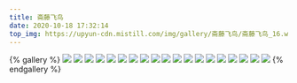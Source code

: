 ```yaml
---
title: 斋藤飞鸟
date: 2020-10-18 17:32:14
top_img: https://upyun-cdn.mistill.com/img/gallery/斋藤飞鸟/斋藤飞鸟_16.webp
---
```

{% gallery %}
![](https://upyun-cdn.mistill.com/img/gallery/斋藤飞鸟/斋藤飞鸟_01.webp)
![](https://upyun-cdn.mistill.com/img/gallery/斋藤飞鸟/斋藤飞鸟_02.webp)
![](https://upyun-cdn.mistill.com/img/gallery/斋藤飞鸟/斋藤飞鸟_03.webp)
![](https://upyun-cdn.mistill.com/img/gallery/斋藤飞鸟/斋藤飞鸟_04.webp)
![](https://upyun-cdn.mistill.com/img/gallery/斋藤飞鸟/斋藤飞鸟_05.webp)
![](https://upyun-cdn.mistill.com/img/gallery/斋藤飞鸟/斋藤飞鸟_06.webp)
![](https://upyun-cdn.mistill.com/img/gallery/斋藤飞鸟/斋藤飞鸟_07.webp)
![](https://upyun-cdn.mistill.com/img/gallery/斋藤飞鸟/斋藤飞鸟_08.webp)
![](https://upyun-cdn.mistill.com/img/gallery/斋藤飞鸟/斋藤飞鸟_09.webp)
![](https://upyun-cdn.mistill.com/img/gallery/斋藤飞鸟/斋藤飞鸟_10.webp)
![](https://upyun-cdn.mistill.com/img/gallery/斋藤飞鸟/斋藤飞鸟_11.webp)
![](https://upyun-cdn.mistill.com/img/gallery/斋藤飞鸟/斋藤飞鸟_12.webp)
![](https://upyun-cdn.mistill.com/img/gallery/斋藤飞鸟/斋藤飞鸟_13.webp)
![](https://upyun-cdn.mistill.com/img/gallery/斋藤飞鸟/斋藤飞鸟_14.webp)
![](https://upyun-cdn.mistill.com/img/gallery/斋藤飞鸟/斋藤飞鸟_15.webp)
![](https://upyun-cdn.mistill.com/img/gallery/斋藤飞鸟/斋藤飞鸟_16.webp)
![](https://upyun-cdn.mistill.com/img/gallery/斋藤飞鸟/斋藤飞鸟_17.webp)
![](https://upyun-cdn.mistill.com/img/gallery/斋藤飞鸟/斋藤飞鸟_18.webp)
![](https://upyun-cdn.mistill.com/img/gallery/斋藤飞鸟/斋藤飞鸟_19.webp)
{% endgallery %}